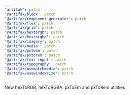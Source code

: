 ```yaml
---
'artifak': patch
'@artifak/block': patch
'@artifak/component-generator': patch
'@artifak/flex': patch
'@artifak/grid': patch
'@artifak/hextorgb': patch
'@artifak/hextorgba': patch
'@artifak/imagery': patch
'@artifak/media': patch
'@artifak/pxtoem': patch
'@artifak/pxtorem': patch
'@artifak/text-input': patch
'@artifak/typography': patch
'@artifak/usematchmedia': patch
'@artifak/usewindowsize': patch
---
```


New hexToRGB, hexToRGBA, pxToEm and pxToRem utilities
